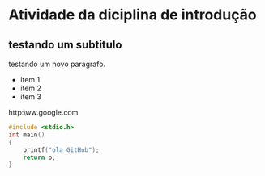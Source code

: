 # Atividade da diciplina de introdução

## testando um subtitulo

testando um novo paragrafo.

+ item 1
+ item 2
+ item 3

http:\\ww.google.com
 
 ```c
 #include <stdio.h>
 int main()
 {
     printf("ola GitHub");
	 return o;
}
